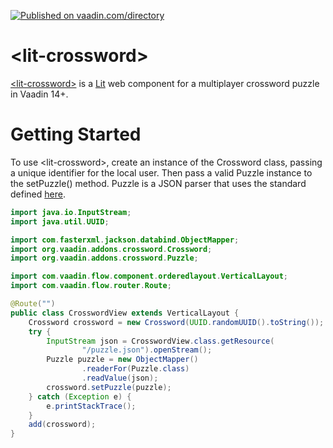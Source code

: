 [![Published on vaadin.com/directory](https://img.shields.io/badge/Vaadin%20Directory-published-blue.svg?colorB=00b4f0)](https://vaadin.com/directory/component/crossword-add-on)

# &lt;lit-crossword&gt;

[&lt;lit-crossword&gt;](https://vaadin.com/directory/component/crossword-add-on) is a [Lit](https://lit.dev/) web component for a multiplayer crossword puzzle in Vaadin 14+.


# Getting Started  

To use &lt;lit-crossword&gt;, create an instance of the Crossword class, passing a unique identifier for the local user. Then pass a valid Puzzle instance to the setPuzzle() method. Puzzle is a JSON parser that uses the standard defined <a href="https://www.xwordinfo.com/JSON/">here</a>.

<!--
```
<custom-element-demo>
  <template>
    <script src="../webcomponentsjs/webcomponents-lite.js"></script>
    <link rel="import" href="vaadin-button.html">
    <next-code-block></next-code-block>
  </template>
</custom-element-demo>
```
-->

```java
import java.io.InputStream;
import java.util.UUID;

import com.fasterxml.jackson.databind.ObjectMapper;
import org.vaadin.addons.crossword.Crossword;
import org.vaadin.addons.crossword.Puzzle;

import com.vaadin.flow.component.orderedlayout.VerticalLayout;
import com.vaadin.flow.router.Route;

@Route("")
public class CrosswordView extends VerticalLayout {
    Crossword crossword = new Crossword(UUID.randomUUID().toString());
    try {
        InputStream json = CrosswordView.class.getResource(
                "/puzzle.json").openStream();
        Puzzle puzzle = new ObjectMapper()
                .readerFor(Puzzle.class)
                .readValue(json);
        crossword.setPuzzle(puzzle);
    } catch (Exception e) {
        e.printStackTrace();
    }
    add(crossword);
}
```
